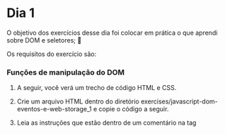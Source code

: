 # Dia 1

O objetivo dos exercícios desse dia foi colocar em prática o que aprendi sobre DOM e seletores; 🚀 

Os requisitos do exercício são:

### Funções de manipulação do DOM

1. A seguir, você verá um trecho de código HTML e CSS.

2. Crie um arquivo HTML dentro do diretório exercises/javascript-dom-eventos-e-web-storage_1 e copie o código a seguir.

3. Leia as instruções que estão dentro de um comentário na tag <script>.

  <!DOCTYPE html>
  <html>
    <head>
      <meta charset="UTF-8" />
      <meta name="viewport" content="width=device-width" />
      <title>Exercício 5.1</title>
      
      <style>
        main, section {
          border-color: black;
          border-style: solid;
        }

        .title {
          text-align: center;
        }

        .main-content {
          background-color: yellow;
        }

        .main-content .center-content {
          background-color: red;
          width: 50%;
          margin: 0 auto;
        }

        .main-content .center-content p {
          font-style: italic;
        }
      </style>
    </head>
    <body>
      <header> 
        <h1 class="title">Exercício 5.1 - JavaEscripito </h1>
      </header>    
      <main class="main-content">
        <section class="center-content">
          <p>Texto padrão do nosso site</p>
          <p>-----</p>
          <p>Trybe</p>
        </section>
      </main>
      <script>
          /*
          Aqui você vai modificar os elementos já existentes utilizando apenas as funções:
          - document.getElementById()
          - document.getElementsByClassName()
          - document.getElementsByTagName()
          1. Crie e execute uma função que mude o texto na tag `<p>-----</p>`, para uma descrição de como você se vê daqui a 2 anos. (Não gaste tempo pensando no texto e sim realizando o exercício)
          2. Crie e execute uma função que mude a cor do quadrado amarelo para o verde da Trybe (rgb(76,164,109)).
          3. Crie e execute uma função que mude a cor do quadrado vermelho para branco.
          4. Crie e execute uma função que corrija o texto da tag <h1>.
          5. Crie e execute uma função que modifique todo o texto da tag <p> para maiúsculo.
          6. Crie e execute uma função que exiba o conteúdo de todas as tags <p> no console.
          */
      </script>
    </body>
  </html>
